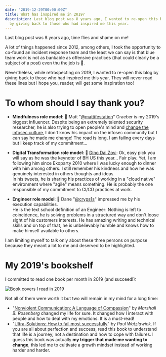 ```yaml
---
date: "2019-12-29T00:00:00Z"
title: What has inspired me in 2019?
description: Last blog post was 8 years ago, I wanted to re-open this blog
  by giving back to those who had inspired me this year.
---
```


Last blog post was 8 years ago, time flies and shame on me!

A lot of things happened since 2012, among others, I took the opportunity to co-found an incident response team and the least we can say is that blue team work is not as bankable as offensive practices (that could clearly be a subject of a post) even thu the job is 🤩.

Nevertheless, while retrospecting on 2019, I wanted to re-open this blog by giving back to those who had inspired me this year. They will never read these lines but I hope you, reader, will get some inspiration too!

# To whom should I say thank you?

- **Mindfulness role model**: 🙏 Matt "[@mattifestation](https://twitter.com/mattifestation)" Graeber is my 2019's
  biggest influencer. Despite being an extremely talented security researcher, he is also trying to open people's mind and [change the infosec culture](https://medium.com/@mattifestation/improving-infosec-or-any-community-industry-in-one-simple-but-mindful-step-651e18296f9), I don't know his impact on the infosec community but I can say he made me change! The road is long, I am failing every days but I keep track of my commitment...

- **Digital Transformation role model**: 🙏 [Dino Dai Zovi](https://twitter.com/dinodaizovi): Ok, easy pick you will say
  as he was the keynoter of BH US this year... Fair play. Yet, I am following him since Ekoparty 2010 where I was lucky enough to dinner with him among others. I still remember his kindness and how he was genuinely interested in others thoughts and ideas.\
  In his tweets, he is sharing his practices of working in a "cloud native" environment where "agile" means something. He is probably the one responsible of my commitment to CI/CD practices at work.

- **Engineer role model**: 🙏 Dane "[@cryps1s](https://twitter.com/cryps1s)" impressed me by his execution capabilities.\
  He is the text school definition of an Engineer: Nothing is left to coincidence, he is solving problems in a structured way and don't loose sight of his customers interests. He has amazing writing and technical skills and on top of that, he is unbelievably humble and knows how to make himself available to others.

I am limiting myself to talk only about these three persons on purpose because they meant a lot to me and deserved to be highlighted.

# My 2019's bookshelf

I committed to read one book per month in 2019 (and succeed!):

![Book covers I read in 2019](/images/2019-books.png)

Not all of them were worth it but two will remain in my mind for a long time:

 - "[Nonviolent Communication: A Language of Compassion](https://www.amazon.com/Nonviolent-Communication-Compassion-Marshall-Rosenberg/dp/1892005026)" by *Marshall B. Rosenberg* changed my life for sure. It changed how I interact with people and how to deal with my emotions. It is a must-read!
- "[Ultra-Solutions: How to fail most successfully](https://www.amazon.com/Ultra-Solutions-How-Fail-Most-Successfully/dp/0393333760/)" by *Paul Watzlawick*. If you are all about perfection and success, read this book to understand that life is a journey, not a destination and how to cope with failures. I guess this book was actually **my trigger that made me wanting to change**, this led me to cultivate a growth mindset instead of working harder and harder.

